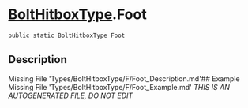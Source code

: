 # [BoltHitboxType](Types/BoltHitboxType.md).Foot
`public static BoltHitboxType Foot`
## Description
Missing File 'Types/BoltHitboxType/F/Foot_Description.md'## Example
Missing File 'Types/BoltHitboxType/F/Foot_Example.md'
*THIS IS AN AUTOGENERATED FILE, DO NOT EDIT*
